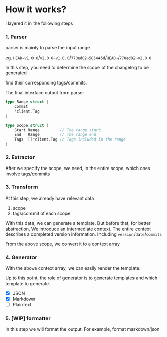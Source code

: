 # How it works?

I layered it in the following steps

### 1. Parser

parser is mainly to parse the input range

eg. `HEAD~v1.0.0`/`v2.0.0~v1.0.0`/`770ed02~585445d`/`HEAD~`/`770ed02~v2.0.0`

In this step, you need to determine the scope of the changelog to be generated

find their corresponding tags/commits.

The final interface output from parser

```go
type Range struct {
	Commit
	*client.Tag
}

type Scope struct {
	Start Range         // The range start
	End   Range         // The range end
	Tags  []*client.Tag // Tags included in the range
}
```

### 2. Extractor

After we specify the scope, we need, in the entire scope, which ones involve tags/commits

### 3. Transform

At this step, we already have relevant data

1. scope
2. tags/commit of each scope

With this data, we can generate a template. But before that, for better abstraction, We introduce an intermediate context. The entire context describes a completed version information. Including `version`/`date`/`commits`

From the above scope, we convert it to a context array

### 4. Generator

With the above context array, we can easily render the template.

Up to this point, the role of generator is to generate templates and which template to generate.

- [x] JSON
- [x] Markdown
- [ ] PlainText

### 5. [WIP] formatter

In this step we will format the output. For example, format markdown/json
